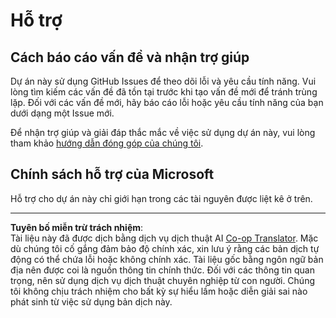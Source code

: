 <!--
CO_OP_TRANSLATOR_METADATA:
{
  "original_hash": "c9d207ff77b4bb46e46dc2b607a8ec1a",
  "translation_date": "2025-08-27T21:57:18+00:00",
  "source_file": "SUPPORT.md",
  "language_code": "vi"
}
-->
# Hỗ trợ

## Cách báo cáo vấn đề và nhận trợ giúp  

Dự án này sử dụng GitHub Issues để theo dõi lỗi và yêu cầu tính năng. Vui lòng tìm kiếm các vấn đề đã tồn tại trước khi tạo vấn đề mới để tránh trùng lặp. Đối với các vấn đề mới, hãy báo cáo lỗi hoặc yêu cầu tính năng của bạn dưới dạng một Issue mới.

Để nhận trợ giúp và giải đáp thắc mắc về việc sử dụng dự án này, vui lòng tham khảo [hướng dẫn đóng góp của chúng tôi](CONTRIBUTING.md).

## Chính sách hỗ trợ của Microsoft  

Hỗ trợ cho dự án này chỉ giới hạn trong các tài nguyên được liệt kê ở trên.

---

**Tuyên bố miễn trừ trách nhiệm**:  
Tài liệu này đã được dịch bằng dịch vụ dịch thuật AI [Co-op Translator](https://github.com/Azure/co-op-translator). Mặc dù chúng tôi cố gắng đảm bảo độ chính xác, xin lưu ý rằng các bản dịch tự động có thể chứa lỗi hoặc không chính xác. Tài liệu gốc bằng ngôn ngữ bản địa nên được coi là nguồn thông tin chính thức. Đối với các thông tin quan trọng, nên sử dụng dịch vụ dịch thuật chuyên nghiệp từ con người. Chúng tôi không chịu trách nhiệm cho bất kỳ sự hiểu lầm hoặc diễn giải sai nào phát sinh từ việc sử dụng bản dịch này.